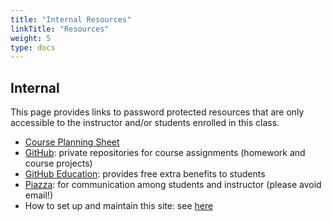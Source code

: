 ```yaml
---
title: "Internal Resources"
linkTitle: "Resources"
weight: 5
type: docs
---
```


## Internal

This page provides links to password protected resources that are only accessible to the instructor and/or students enrolled in this class.

- [Course Planning Sheet](https://bit.ly/3jHSNTP)
- [GitHub](https://github.com/personal): private repositories for course assignments (homework and course projects)
- [GitHub Education](https://education.github.com/): provides free extra benefits to students
- [Piazza](https://piazza.com/ucr/spring2018/gen242/home): for communication among students and instructor (please avoid email!)
- How to set up and maintain this site: see [here](/about/internal/install/)
